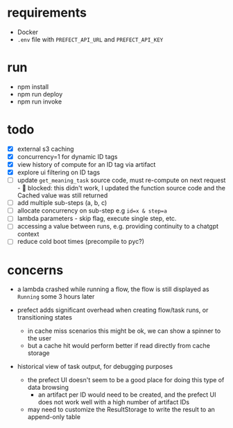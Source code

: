 # requirements

* Docker
* `.env` file with `PREFECT_API_URL` and `PREFECT_API_KEY`

# run

* npm install
* npm run deploy
* npm run invoke

# todo

- [x] external s3 caching
- [x] concurrency=1 for dynamic ID tags
- [x] view history of compute for an ID tag via artifact
- [x] explore ui filtering on ID tags
- [ ] update `get_meaning_task` source code, must re-compute on next request
      - 🛑 blocked: this didn't work, I updated the function source code and the Cached value was still returned
- [ ] add multiple sub-steps (a, b, c)
- [ ] allocate concurrency on sub-step e.g `id=x & step=a`
- [ ] lambda parameters - skip flag, execute single step, etc.
- [ ] accessing a value between runs, e.g. providing continuity to a chatgpt context
- [ ] reduce cold boot times (precompile to pyc?)

# concerns

- a lambda crashed while running a flow, the flow is still displayed as `Running` some 3 hours later

- prefect adds significant overhead when creating flow/task runs, or transitioning states
  - in cache miss scenarios this might be ok, we can show a spinner to the user
  - but a cache hit would perform better if read directly from cache storage

- historical view of task output, for debugging purposes
  - the prefect UI doesn't seem to be a good place for doing this type of data browsing
      - an artifact per ID would need to be created, and the prefect UI does not work well with a high number of artifact IDs
  - may need to customize the ResultStorage to write the result to an append-only table
